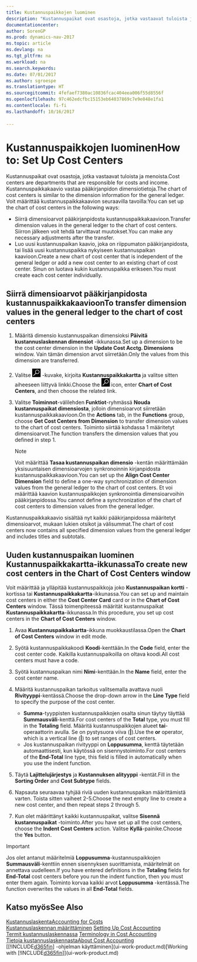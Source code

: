 ```yaml
---
title: Kustannuspaikkojen luominen
description: "Kustannuspaikat ovat osastoja, jotka vastaavat tuloista ja menoista. Kustannuspaikkakaavio vastaa pääkirjanpidon dimensiotietoja."
documentationcenter: 
author: SorenGP
ms.prod: dynamics-nav-2017
ms.topic: article
ms.devlang: na
ms.tgt_pltfrm: na
ms.workload: na
ms.search.keywords: 
ms.date: 07/01/2017
ms.author: sgroespe
ms.translationtype: HT
ms.sourcegitcommit: 4fefaef7380ac10836fcac404eea006f55d8556f
ms.openlocfilehash: 97c462edcfbc15153eb64037869c7e9e048e1fa1
ms.contentlocale: fi-fi
ms.lasthandoff: 10/16/2017

---
```

# <a name="how-to-set-up-cost-centers"></a><span data-ttu-id="7a149-104">Kustannuspaikkojen luominen</span><span class="sxs-lookup"><span data-stu-id="7a149-104">How to: Set Up Cost Centers</span></span>
<span data-ttu-id="7a149-105">Kustannuspaikat ovat osastoja, jotka vastaavat tuloista ja menoista.</span><span class="sxs-lookup"><span data-stu-id="7a149-105">Cost centers are departments that are responsible for costs and income.</span></span> <span data-ttu-id="7a149-106">Kustannuspaikkakaavio vastaa pääkirjanpidon dimensiotietoja.</span><span class="sxs-lookup"><span data-stu-id="7a149-106">The chart of cost centers is similar to the dimension information for the general ledger.</span></span> <span data-ttu-id="7a149-107">Voit määrittää kustannuspaikkakaavion seuraavilla tavoilla:</span><span class="sxs-lookup"><span data-stu-id="7a149-107">You can set up the chart of cost centers in the following ways:</span></span>  

-   <span data-ttu-id="7a149-108">Siirrä dimensioarvot pääkirjanpidosta kustannuspaikkakaavioon.</span><span class="sxs-lookup"><span data-stu-id="7a149-108">Transfer dimension values in the general ledger to the chart of cost centers.</span></span> <span data-ttu-id="7a149-109">Siirron jälkeen voit tehdä tarvittavat muutokset.</span><span class="sxs-lookup"><span data-stu-id="7a149-109">You can make any necessary adjustments after the transfer.</span></span>  
-   <span data-ttu-id="7a149-110">Luo uusi kustannuspaikan kaavio, joka on riippumaton pääkirjanpidosta, tai lisää uusi kustannuspaikka nykyiseen kustannuspaikan kaavioon.</span><span class="sxs-lookup"><span data-stu-id="7a149-110">Create a new chart of cost center that is independent of the general ledger or add a new cost center to an existing chart of cost center.</span></span> <span data-ttu-id="7a149-111">Sinun on luotava kukin kustannuspaikka erikseen.</span><span class="sxs-lookup"><span data-stu-id="7a149-111">You must create each cost center individually.</span></span>  

## <a name="to-transfer-dimension-values-in-the-general-ledger-to-the-chart-of-cost-centers"></a><span data-ttu-id="7a149-112">Siirrä dimensioarvot pääkirjanpidosta kustannuspaikkakaavioon</span><span class="sxs-lookup"><span data-stu-id="7a149-112">To transfer dimension values in the general ledger to the chart of cost centers</span></span>  
1.  <span data-ttu-id="7a149-113">Määritä dimensio kustannuspaikan dimensioksi **Päivitä kustannuslaskennan dimensiot** -ikkunassa.</span><span class="sxs-lookup"><span data-stu-id="7a149-113">Set up a dimension to be the cost center dimension in the **Update Cost Acctg. Dimensions** window.</span></span> <span data-ttu-id="7a149-114">Vain tämän dimension arvot siirretään.</span><span class="sxs-lookup"><span data-stu-id="7a149-114">Only the values from this dimension are transferred.</span></span>  
2.  <span data-ttu-id="7a149-115">Valitse ![Etsi sivu tai raportti](media/ui-search/search_small.png "Etsi sivu tai raportti -kuvake") -kuvake, kirjoita **Kustannuspaikkakartta** ja valitse sitten aiheeseen liittyvä linkki.</span><span class="sxs-lookup"><span data-stu-id="7a149-115">Choose the ![Search for Page or Report](media/ui-search/search_small.png "Search for Page or Report icon") icon, enter **Chart of Cost Centers**, and then choose the related link.</span></span>  
3.  <span data-ttu-id="7a149-116">Valitse **Toiminnot**-välilehden **Funktiot**-ryhmässä **Nouda kustannuspaikat dimensiosta**, jolloin dimensioarvot siirretään kustannuspaikkakaavioon.</span><span class="sxs-lookup"><span data-stu-id="7a149-116">On the **Actions** tab, in the **Functions** group, choose **Get Cost Centers from Dimension** to transfer dimension values to the chart of cost centers.</span></span> <span data-ttu-id="7a149-117">Toiminto siirtää kohdassa 1 määritetyt dimensioarvot.</span><span class="sxs-lookup"><span data-stu-id="7a149-117">The function transfers the dimension values that you defined in step 1.</span></span>  

    > [!NOTE]  
    >  <span data-ttu-id="7a149-118">Voit määrittää **Tasaa kustannuspaikan dimensio** -kentän määrittämään yksisuuntaisen dimensioarvojen synkronoinnin kirjanpidosta kustannuspaikkakaavioon.</span><span class="sxs-lookup"><span data-stu-id="7a149-118">You can set up the **Align Cost Center Dimension**  field to define a one-way synchronization of dimension values from the general ledger to the chart of cost centers.</span></span> <span data-ttu-id="7a149-119">Et voi määrittää kaavion kustannuspaikkojen synkronointia dimensioarvoihin pääkirjanpidossa.</span><span class="sxs-lookup"><span data-stu-id="7a149-119">You cannot define a synchronization of the chart of cost centers to dimension values from the general ledger.</span></span>  

<span data-ttu-id="7a149-120">Kustannuspaikkakaavio sisältää nyt kaikki pääkirjanpidossa määritetyt dimensioarvot, mukaan lukien otsikot ja välisummat.</span><span class="sxs-lookup"><span data-stu-id="7a149-120">The chart of cost centers now contains all specified dimension values from the general ledger and includes titles and subtotals.</span></span>  

## <a name="to-create-new-cost-centers-in-the-chart-of-cost-centers-window"></a><span data-ttu-id="7a149-121">Uuden kustannuspaikan luominen Kustannuspaikkakartta-ikkunassa</span><span class="sxs-lookup"><span data-stu-id="7a149-121">To create new cost centers in the Chart of Cost Centers window</span></span>  
<span data-ttu-id="7a149-122">Voit määrittää ja ylläpitää kustannuspaikkoja joko **Kustannuspaikan kortti** -kortissa tai **Kustannuspaikkakartta**-ikkunassa.</span><span class="sxs-lookup"><span data-stu-id="7a149-122">You can set up and maintain cost centers in either the **Cost Center Card** card or in the **Chart of Cost Centers** window.</span></span> <span data-ttu-id="7a149-123">Tässä toimenpiteessä määrität kustannuspaikat **Kustannuspaikkakartta**-ikkunassa.</span><span class="sxs-lookup"><span data-stu-id="7a149-123">In this procedure, you set up cost centers in the **Chart of Cost Centers** window.</span></span>  

1. <span data-ttu-id="7a149-124">Avaa **Kustannuspaikkakartta**-ikkuna muokkaustilassa.</span><span class="sxs-lookup"><span data-stu-id="7a149-124">Open the **Chart of Cost Centers** window in edit mode.</span></span>  
2. <span data-ttu-id="7a149-125">Syötä kustannuspaikkakoodi **Koodi**-kenttään.</span><span class="sxs-lookup"><span data-stu-id="7a149-125">In the **Code** field, enter the cost center code.</span></span> <span data-ttu-id="7a149-126">Kaikilla kustannuspaikoilla on oltava koodi.</span><span class="sxs-lookup"><span data-stu-id="7a149-126">All cost centers must have a code.</span></span>  
3. <span data-ttu-id="7a149-127">Syötä kustannuspaikan nimi **Nimi**-kenttään.</span><span class="sxs-lookup"><span data-stu-id="7a149-127">In the **Name** field, enter the cost center name.</span></span>  
4. <span data-ttu-id="7a149-128">Määritä kustannuspaikan tarkoitus valitsemalla avattava nuoli **Rivityyppi**-kentässä.</span><span class="sxs-lookup"><span data-stu-id="7a149-128">Choose the drop-down arrow in the **Line Type** field to specify the purpose of the cost center.</span></span>  

    - <span data-ttu-id="7a149-129">**Summa**-tyyppisten kustannuspaikkojen osalta sinun täytyy täyttää **Summausväli**-kenttä.</span><span class="sxs-lookup"><span data-stu-id="7a149-129">For cost centers of the **Total** type, you must fill in the **Totaling** field.</span></span> <span data-ttu-id="7a149-130">Määritä kustannuspaikkojen alueet **tai**-operaattorin avulla. Se on pystysuora viiva (**&#124;**).</span><span class="sxs-lookup"><span data-stu-id="7a149-130">Use the **or** operator, which is a vertical line (**&#124;**) to set ranges of cost centers.</span></span>  
    - <span data-ttu-id="7a149-131">Jos kustannuspaikan rivityyppi on **Loppusumma**, kenttä täytetään automaattisesti, kun käytössä on sisennystoiminto.</span><span class="sxs-lookup"><span data-stu-id="7a149-131">For cost centers of the **End-Total** line type, this field is filled in automatically when you use the indent function.</span></span>  
5.  <span data-ttu-id="7a149-132">Täytä **Lajittelujärjestys** ja **Kustannuksen alityyppi** -kentät.</span><span class="sxs-lookup"><span data-stu-id="7a149-132">Fill in the **Sorting Order** and **Cost Subtype** fields.</span></span>  
6.  <span data-ttu-id="7a149-133">Napsauta seuraavaa tyhjää riviä uuden kustannuspaikan määrittämistä varten. Toista sitten vaiheet 2-5.</span><span class="sxs-lookup"><span data-stu-id="7a149-133">Choose the next empty line to create a new cost center, and then repeat steps 2 through 5.</span></span>  
7.  <span data-ttu-id="7a149-134">Kun olet määrittänyt kaikki kustannuspaikat, valitse **Sisennä kustannuspaikat** -toiminto.</span><span class="sxs-lookup"><span data-stu-id="7a149-134">After you have set up all the cost centers, choose the **Indent Cost Centers** action.</span></span> <span data-ttu-id="7a149-135">Valitse **Kyllä**-painike.</span><span class="sxs-lookup"><span data-stu-id="7a149-135">Choose the **Yes** button.</span></span>  

> [!IMPORTANT]  
>  <span data-ttu-id="7a149-136">Jos olet antanut määritelmiä **Loppusumma**-kustannuspaikkojen **Summausväli**-kenttiin ennen sisennyksen suorittamista, määritelmät on annettava uudelleen.</span><span class="sxs-lookup"><span data-stu-id="7a149-136">If you have entered definitions in the **Totaling** fields for **End-Total** cost centers before you run the indent function, then you must enter them again.</span></span> <span data-ttu-id="7a149-137">Toiminto korvaa kaikki arvot **Loppusumma** -kentässä.</span><span class="sxs-lookup"><span data-stu-id="7a149-137">The function overwrites the values in all **End-Total** fields.</span></span>  

## <a name="see-also"></a><span data-ttu-id="7a149-138">Katso myös</span><span class="sxs-lookup"><span data-stu-id="7a149-138">See Also</span></span>  
[<span data-ttu-id="7a149-139">Kustannuslaskenta</span><span class="sxs-lookup"><span data-stu-id="7a149-139">Accounting for Costs</span></span>](finance-manage-cost-accounting.md)  
<span data-ttu-id="7a149-140">[Kustannuslaskennan määrittäminen](finance-set-up-cost-accounting.md) </span><span class="sxs-lookup"><span data-stu-id="7a149-140">[Setting Up Cost Accounting](finance-set-up-cost-accounting.md) </span></span>  
<span data-ttu-id="7a149-141">[Termit kustannuslaskennassa](finance-terminology-in-cost-accounting.md) </span><span class="sxs-lookup"><span data-stu-id="7a149-141">[Terminology in Cost Accounting](finance-terminology-in-cost-accounting.md) </span></span>  
[<span data-ttu-id="7a149-142">Tietoja kustannuslaskennasta</span><span class="sxs-lookup"><span data-stu-id="7a149-142">About Cost Accounting</span></span>](finance-about-cost-accounting.md)  
<span data-ttu-id="7a149-143">[[!INCLUDE[d365fin](includes/d365fin_md.md)] -ohjelman käyttäminen](ui-work-product.md)</span><span class="sxs-lookup"><span data-stu-id="7a149-143">[Working with [!INCLUDE[d365fin](includes/d365fin_md.md)]](ui-work-product.md)</span></span>

